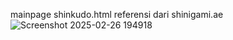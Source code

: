 mainpage shinkudo.html
referensi dari shinigami.ae ![Screenshot 2025-02-26 194918](https://github.com/user-attachments/assets/952d4749-350f-4920-a190-5c5fb22abc92)
